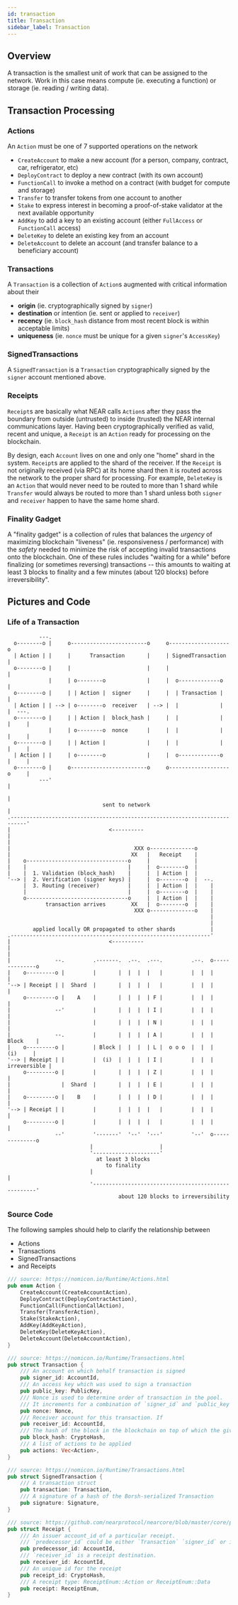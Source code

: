 ```yaml
---
id: transaction
title: Transaction
sidebar_label: Transaction
---
```



## Overview

A transaction is the smallest unit of work that can be assigned to the network.  Work in this case means compute (ie. executing a function) or storage (ie. reading / writing data).


## Transaction Processing

### Actions

An `Action` must be one of 7 supported operations on the network
- `CreateAccount` to make a new account (for a person, company, contract, car, refrigerator, etc)
- `DeployContract` to deploy a new contract (with its own account)
- `FunctionCall` to invoke a method on a contract (with budget for compute and storage)
- `Transfer` to transfer tokens from one account to another
- `Stake` to express interest in becoming a proof-of-stake validator at the next available opportunity
- `AddKey` to add a key to an existing account (either `FullAccess` or `FunctionCall` access)
- `DeleteKey` to delete an existing key from an account
- `DeleteAccount` to delete an account (and transfer balance to a beneficiary account)

### Transactions

A `Transaction` is a collection of `Action`s augmented with critical information about their
- **origin** (ie. cryptographically signed by `signer`)
- **destination** or intention (ie. sent or applied to `receiver`)
- **recency** (ie. `block_hash` distance from most recent block is within acceptable limits)
- **uniqueness** (ie. `nonce` must be unique for a given `signer`'s `AccessKey`)

### SignedTransactions

A `SignedTransaction` is a `Transaction` cryptographically signed by the `signer` account mentioned above.

### Receipts

`Receipt`s are basically what NEAR calls `Action`s after they pass the boundary from outside (untrusted) to inside (trusted) the NEAR internal communications layer. Having been cryptographically verified as valid, recent and unique, a `Receipt` is an `Action` ready for processing on the blockchain.

By design, each `Account` lives on one and only one "home" shard in the system.  `Receipt`s are applied to the shard of the receiver.  If the `Receipt` is not originally received (via RPC) at its home shard then it is routed across the network to the proper shard for processing.  For example, `DeleteKey` is an `Action` that would never need to be routed to more than 1 shard while `Transfer` would always be routed to more than 1 shard unless both `signer` and `receiver` happen to have the same home shard.

### Finality Gadget

A "finality gadget" is a collection of rules that balances the *urgency* of maximizing blockchain "liveness" (ie. responsiveness / performance) with the *safety* needed to minimize the risk of accepting invalid transactions onto the blockchain.  One of these rules includes "waiting for a while" before finalizing (or sometimes reversing) transactions -- this amounts to waiting at least 3 blocks to finality and a few minutes (about 120 blocks) before irreversibility".

## Pictures and Code

### Life of a Transaction

```text
          ---.
  o--------o |     o------------------------o     o-------------------o
  | Action | |     |      Transaction       |     | SignedTransaction |
  o--------o |     |                        |     |                   |
             |     | o--------o             |     |  o-------------o  |
  o--------o |     | | Action |  signer     |     |  | Transaction |  |
  | Action | | --> | o--------o  receiver   | --> |  |             |  |  ---.
  o--------o |     | | Action |  block_hash |     |  |             |  |     |
             |     | o--------o  nonce      |     |  |             |  |     |
  o--------o |     | | Action |             |     |  |             |  |     |
  | Action | |     | o--------o             |     |  o-------------o  |     |
  o--------o |     o------------------------o     o-------------------o     |
          ---'                                                              |
                                                                            |
                              sent to network                               |
.---------------------------------------------------------------------------'
|                               <----------
|
|                                                             
|                                       XXX o--------------o  
|                                      XX   |   Receipt    |  
|    o--------------------------------o     |              |  
|    |                                |     |  o--------o  |  
|    |  1. Validation (block_hash)    |     |  | Action |  |  
'--> |  2. Verification (signer keys) |     |  o--------o  |  --.
     |  3. Routing (receiver)         |     |  | Action |  |    |
     |                                |     |  o--------o  |    |
     o--------------------------------o     |  | Action |  |    |
            transaction arrives        XX   |  o--------o  |    |
                                        XXX o--------------o    |
                                                                |
                                                                |
        applied locally OR propagated to other shards           |
.---------------------------------------------------------------'
|                               <----------
|
|
|              --.         .-------.  .--.  .---.         .--.  o--------------o
|    o---------o |         |       |  |  |  |   |         |  |  |              |
'--> | Receipt | |  Shard  |       |  |  |  |   |         |  |  |              |
     o---------o |    A    |       |  |  |  | F |         |  |  |              |
|              --'         |       |  |  |  | I |         |  |  |              |
|                          |       |  |  |  | N |         |  |  |              |
|              --.         |       |  |  |  | A |         |  |  |     Block    |
|    o---------o |         | Block |  |  |  | L |  o o o  |  |  |      (i)     |
'--> | Receipt | |         |  (i)  |  |  |  | I |         |  |  | irreversible |
     o---------o |         |       |  |  |  | Z |         |  |  |              |
|                |  Shard  |       |  |  |  | E |         |  |  |              |
|    o---------o |    B    |       |  |  |  | D |         |  |  |              |
'--> | Receipt | |         |       |  |  |  |   |         |  |  |              |
     o---------o |         |       |  |  |  |   |         |  |  |              |
               --'         '-------'  '--'  '---'         '--'  o--------------o
                          |                     |
                          '---------------------'
                            at least 3 blocks
                               to finality
                          |                                                    |
                          '----------------------------------------------------'
                                   about 120 blocks to irreversibility
```

### Source Code

The following samples should help to clarify the relationship between
- Actions
- Transactions
- SignedTransactions
- and Receipts

```rust
/// source: https://nomicon.io/Runtime/Actions.html
pub enum Action {
    CreateAccount(CreateAccountAction),
    DeployContract(DeployContractAction),
    FunctionCall(FunctionCallAction),
    Transfer(TransferAction),
    Stake(StakeAction),
    AddKey(AddKeyAction),
    DeleteKey(DeleteKeyAction),
    DeleteAccount(DeleteAccountAction),
}

/// source: https://nomicon.io/Runtime/Transactions.html
pub struct Transaction {
    /// An account on which behalf transaction is signed
    pub signer_id: AccountId,
    /// An access key which was used to sign a transaction
    pub public_key: PublicKey,
    /// Nonce is used to determine order of transaction in the pool.
    /// It increments for a combination of `signer_id` and `public_key`
    pub nonce: Nonce,
    /// Receiver account for this transaction. If
    pub receiver_id: AccountId,
    /// The hash of the block in the blockchain on top of which the given transaction is valid
    pub block_hash: CryptoHash,
    /// A list of actions to be applied
    pub actions: Vec<Action>,
}

/// source: https://nomicon.io/Runtime/Transactions.html
pub struct SignedTransaction {
    /// A transaction struct
    pub transaction: Transaction,
    /// A signature of a hash of the Borsh-serialized Transaction
    pub signature: Signature,
}

/// source: https://github.com/nearprotocol/nearcore/blob/master/core/primitives/src/receipt.rs
pub struct Receipt {
    /// An issuer account_id of a particular receipt.
    /// `predecessor_id` could be either `Transaction` `signer_id` or intermediate contract's `account_id`.
    pub predecessor_id: AccountId,
    /// `receiver_id` is a receipt destination.
    pub receiver_id: AccountId,
    /// An unique id for the receipt
    pub receipt_id: CryptoHash,
    /// A receipt type: ReceiptEnum::Action or ReceiptEnum::Data
    pub receipt: ReceiptEnum,
}
```
